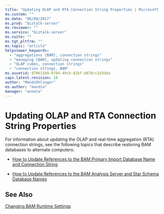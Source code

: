 ```yaml
---
title: "Updating OLAP and RTA Connection String Properties | Microsoft Docs"
ms.custom: ""
ms.date: "06/08/2017"
ms.prod: "biztalk-server"
ms.reviewer: ""
ms.service: "biztalk-server"
ms.suite: ""
ms.tgt_pltfrm: ""
ms.topic: "article"
helpviewer_keywords: 
  - "aggregations [BAM], connection strings"
  - "managing [BAM], updating connection strings"
  - "OLAP cubes, connection strings"
  - "connection strings, BAM"
ms.assetid: 870615b9-6f84-49cb-81bf-b870cc1d3dda
caps.latest.revision: 10
author: "MandiOhlinger"
ms.author: "mandia"
manager: "anneta"
---
```

# Updating OLAP and RTA Connection String Properties
For information about updating the OLAP and real-time aggregation (RTA) connection strings, see the following topics that describe restoring BAM databases to alternate computers:  
  
-   [How to Update References to the BAM Primary Import Database Name and Connection String](../core/update-references-to-bam-primary-import-database-name-and-connection-string.md)  
  
-   [How to Update References to the BAM Analysis Server and Star Schema Database Names](../core/update-references-to-the-bam-analysis-server-and-star-schema-database-names.md)  
  
## See Also  
 [Changing BAM Runtime Settings](../core/changing-bam-runtime-settings.md)